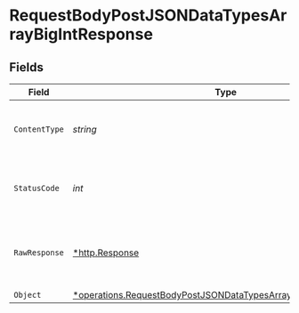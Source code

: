 # RequestBodyPostJSONDataTypesArrayBigIntResponse


## Fields

| Field                                                                                                                                                    | Type                                                                                                                                                     | Required                                                                                                                                                 | Description                                                                                                                                              |
| -------------------------------------------------------------------------------------------------------------------------------------------------------- | -------------------------------------------------------------------------------------------------------------------------------------------------------- | -------------------------------------------------------------------------------------------------------------------------------------------------------- | -------------------------------------------------------------------------------------------------------------------------------------------------------- |
| `ContentType`                                                                                                                                            | *string*                                                                                                                                                 | :heavy_check_mark:                                                                                                                                       | HTTP response content type for this operation                                                                                                            |
| `StatusCode`                                                                                                                                             | *int*                                                                                                                                                    | :heavy_check_mark:                                                                                                                                       | HTTP response status code for this operation                                                                                                             |
| `RawResponse`                                                                                                                                            | [*http.Response](https://pkg.go.dev/net/http#Response)                                                                                                   | :heavy_check_mark:                                                                                                                                       | Raw HTTP response; suitable for custom response parsing                                                                                                  |
| `Object`                                                                                                                                                 | [*operations.RequestBodyPostJSONDataTypesArrayBigIntResponseBody](../../../pkg/models/operations/requestbodypostjsondatatypesarraybigintresponsebody.md) | :heavy_minus_sign:                                                                                                                                       | OK                                                                                                                                                       |